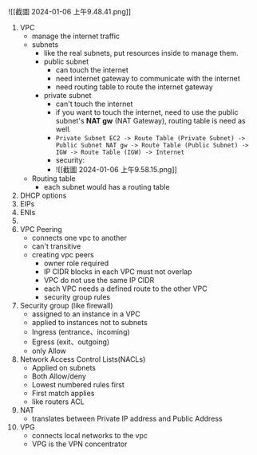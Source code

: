 ![[截圖 2024-01-06 上午9.48.41.png]]
1. VPC
	- manage the internet traffic
	- subnets
		- like the real subnets, put resources inside to manage them.
		- public subnet
			- can touch the internet
			- need internet gateway to communicate with the internet
			- need routing table to route the internet gateway
		- private subnet
			- can't touch the internet
			- if you want to touch the internet, need to use the public subnet's **NAT gw** (NAT Gateway), routing table is need as well.
			-  ```Private Subnet EC2 -> Route Table (Private Subnet) -> Public Subnet NAT gw -> Route Table (Public Subnet) -> IGW -> Route Table (IGW) -> Internet```
			- security:
			- ![[截圖 2024-01-06 上午9.58.15.png]]
	- Routing table
		- each subnet would has a routing table
1. DHCP options
2. EIPs
3. ENIs
4. 
5. VPC Peering
   - connects one vpc to another
   - can't transitive
   - creating vpc peers
     - owner role required
     - IP CIDR blocks in each VPC must not overlap
     - VPC do not use the same IP CIDR
     - each VPC needs a defined route to the other VPC
     - security group rules
6. Security group (like firewall)
     - assigned to an instance in a VPC
     - applied to instances not to subnets
     - Ingress (entrance、incoming)
     - Egress (exit、outgoing)
     - only Allow
7. Network Access Control Lists(NACLs)
     - Applied on subnets
     - Both Allow/deny
     - Lowest numbered rules first
     - First match applies
     - like routers ACL
8. NAT
     - translates between Private IP address and Public Address 
9. VPG
     - connects local networks to the vpc
     - VPG is the VPN concentrator